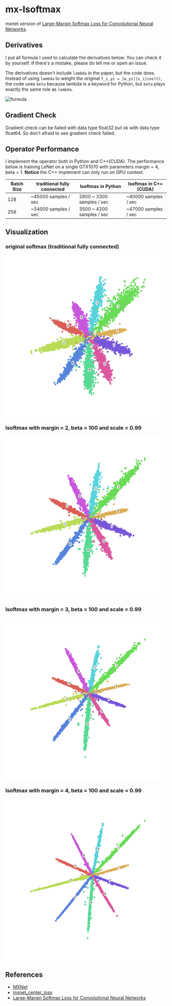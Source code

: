 mx-lsoftmax
===========

mxnet version of [Large-Margin Softmax Loss for Convolutional Neural Networks][lsoftmax].

## Derivatives

I put all formula I used to calculate the derivatives below. You can check it by yourself. If there's a mistake, please do tell me or open an issue.

The derivatives doesn't include `lambda` in the paper, but the code does. Instead of using `lambda` to weight the original `f_i_yi = |w_yi||x_i|cos(t)`, the code uses `beta` because lambda is a keyword for Python, but `beta` plays exactly the same role as `lambda`.

![formula](imgs/formula.jpg)

## Gradient Check

Gradient check can be failed with data type float32 but ok with data type float64. So don't afraid to see gradient check failed.

## Operator Performance

I implement the operator both in Python and C++(CUDA). The performance below is training LeNet on a single GTX1070 with parameters margin = 4, beta = 1. **Notice** the C++ implement can only run on GPU context.

|Batch Size     |traditional fully connected    |lsoftmax in Python         |lsoftmax in C++(CUDA)      |
|---------------|-------------------------------|---------------------------|---------------------------|
|128            |~45000 samples / sec           |2800 ~ 3300 samples / sec  |~40000 samples / sec       |
|256            |~54000 samples / sec           |3500 ~ 4200 samples / sec  |~47000 samples / sec       |

## Visualization

### original softmax (traditional fully connected)

![lsoftmax-margin-1](imgs/mnist-lsoftmax-margin-1.png)

### lsoftmax with margin = 2, beta = 100 and scale = 0.99

![lsoftmax-margin-2](imgs/mnist-lsoftmax-margin-2.png)

### lsoftmax with margin = 3, beta = 100 and scale = 0.99

![lsoftmax-margin-3](imgs/mnist-lsoftmax-margin-3.png)

### lsoftmax with margin = 4, beta = 100 and scale = 0.99

![lsoftmax-margin-4](imgs/mnist-lsoftmax-margin-4.png)

## References

- [MXNet](mxnet)
- [mxnet_center_loss](mxnet-center-loss)
- [Large-Margin Softmax Loss for Convolutional Neural Networks][lsoftmax]


[mxnet]: https://github.com/dmlc/mxnet
[lsoftmax]: https://arxiv.org/pdf/1612.02295.pdf
[mxnet-center-loss]: https://github.com/pangyupo/mxnet_center_loss
